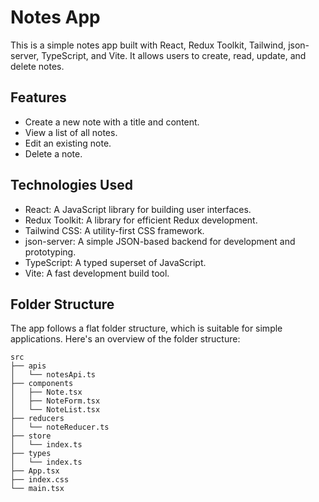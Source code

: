 # Notes App

This is a simple notes app built with React, Redux Toolkit, Tailwind, json-server, TypeScript, and Vite. It allows users to create, read, update, and delete notes.

## Features

- Create a new note with a title and content.
- View a list of all notes.
- Edit an existing note.
- Delete a note.

## Technologies Used

- React: A JavaScript library for building user interfaces.
- Redux Toolkit: A library for efficient Redux development.
- Tailwind CSS: A utility-first CSS framework.
- json-server: A simple JSON-based backend for development and prototyping.
- TypeScript: A typed superset of JavaScript.
- Vite: A fast development build tool.

## Folder Structure

The app follows a flat folder structure, which is suitable for simple applications. Here's an overview of the folder structure:

```
src
├── apis
│   └── notesApi.ts
├── components
│   ├── Note.tsx
│   ├── NoteForm.tsx
│   └── NoteList.tsx
├── reducers
│   └── noteReducer.ts
├── store
│   └── index.ts
├── types
│   └── index.ts
├── App.tsx
├── index.css
└── main.tsx
```
